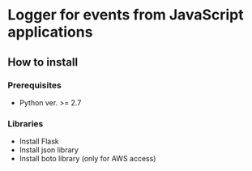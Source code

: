 # Logger for events from JavaScript applications


## How to install

### Prerequisites

* Python ver. >= 2.7


### Libraries

* Install Flask
* Install json library
* Install boto library (only for AWS access)
